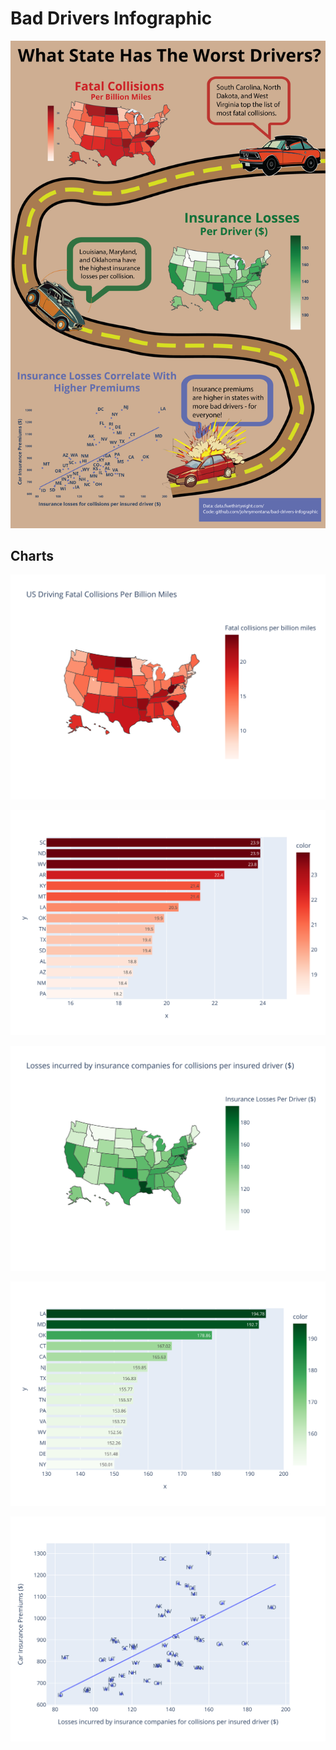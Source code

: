 # Bad Drivers Infographic

![](img/BadDriversInfographic.png)

## Charts

![](img/fatal_map.svg)

![](img/fatal_bar.svg)

![](img/loss_map.svg)

![](img/loss_bar.svg)

![](img/scatter.svg)
